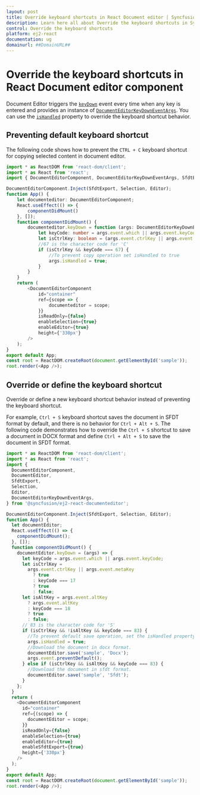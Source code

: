 ```yaml
---
layout: post
title: Override keyboard shortcuts in React Document editor | Syncfusion
description: Learn here all about Override the keyboard shortcuts in Syncfusion React Document editor component of Syncfusion Essential JS 2 and more.
control: Override the keyboard shortcuts 
platform: ej2-react
documentation: ug
domainurl: ##DomainURL##
---
```


# Override the keyboard shortcuts in React Document editor component

Document Editor triggers the [`keyDown`](https://ej2.syncfusion.com/react/documentation/api/document-editor/#keydown) event every time when any key is entered and provides an instance of [`DocumentEditorKeyDownEventArgs`](https://ej2.syncfusion.com/react/documentation/api/document-editor/documentEditorKeyDownEventArgs/). You can use the [`isHandled`](https://ej2.syncfusion.com/react/documentation/api/document-editor/documentEditorKeyDownEventArgs/#ishandled) property to override the keyboard shortcut behavior.

## Preventing default keyboard shortcut

The following code shows how to prevent the `CTRL + C` keyboard shortcut for copying selected content in document editor.


```ts
import * as ReactDOM from 'react-dom/client';
import * as React from 'react';
import { DocumentEditorComponent, DocumentEditorKeyDownEventArgs, SfdtExport, Selection, Editor } from '@syncfusion/ej2-react-documenteditor';

DocumentEditorComponent.Inject(SfdtExport, Selection, Editor);
function App() {
    let documenteditor: DocumentEditorComponent;
    React.useEffect(() => {
        componentDidMount()
    }, []);
    function componentDidMount() {
        documenteditor.keyDown = function (args: DocumentEditorKeyDownEventArgs) {
            let keyCode: number = args.event.which || args.event.keyCode;
            let isCtrlKey: boolean = (args.event.ctrlKey || args.event.metaKey) ? true : ((keyCode === 17) ? true : false);
            //67 is the character code for 'C'
            if (isCtrlKey && keyCode === 67) {
                //To prevent copy operation set isHandled to true
                args.isHandled = true;
            }
        }
    }
    return (
        <DocumentEditorComponent
            id="container"
            ref={scope => {
                documenteditor = scope;
            }}
            isReadOnly={false}
            enableSelection={true}
            enableEditor={true}
            height={'330px'}
        />
    );
}
export default App;
const root = ReactDOM.createRoot(document.getElementById('sample'));
root.render(<App />);

```

## Override or define the keyboard shortcut

Override or define a new keyboard shortcut behavior instead of preventing the keyboard shortcut.

For example, `Ctrl + S` keyboard shortcut saves the document in SFDT format by default, and there is no behavior for `Ctrl + Alt + S`. The following code demonstrates how to override the `Ctrl + S` shortcut to save a document in DOCX format and define `Ctrl + Alt + S` to save the document in SFDT format.


```ts
import * as ReactDOM from 'react-dom/client';
import * as React from 'react';
import {
  DocumentEditorComponent,
  DocumentEditor,
  SfdtExport,
  Selection,
  Editor,
  DocumentEditorKeyDownEventArgs,
} from '@syncfusion/ej2-react-documenteditor';

DocumentEditorComponent.Inject(SfdtExport, Selection, Editor);
function App() {
  let documentEditor;
  React.useEffect(() => {
    componentDidMount();
  }, []);
  function componentDidMount() {
    documentEditor.keyDown = (args) => {
      let keyCode = args.event.which || args.event.keyCode;
      let isCtrlKey =
        args.event.ctrlKey || args.event.metaKey
          ? true
          : keyCode === 17
          ? true
          : false;
      let isAltKey = args.event.altKey
        ? args.event.altKey
        : keyCode === 18
        ? true
        : false;
      // 83 is the character code for 'S'
      if (isCtrlKey && !isAltKey && keyCode === 83) {
        //To prevent default save operation, set the isHandled property to true
        args.isHandled = true;
        //Download the document in docx format.
        documentEditor.save('sample', 'Docx');
        args.event.preventDefault();
      } else if (isCtrlKey && isAltKey && keyCode === 83) {
        //Download the document in sfdt format.
        documentEditor.save('sample', 'Sfdt');
      }
    };
  }
  return (
    <DocumentEditorComponent
      id="container"
      ref={(scope) => {
        documentEditor = scope;
      }}
      isReadOnly={false}
      enableSelection={true}
      enableEditor={true}
      enableSfdtExport={true}
      height={'330px'}
    />
  );
}
export default App;
const root = ReactDOM.createRoot(document.getElementById('sample'));
root.render(<App />);

```